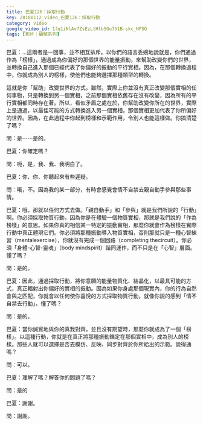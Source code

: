 ```yaml
---
title: 巴夏126：採取行動
key: 20180112_video_巴夏126：採取行動
category: video
google_video_id: 1Jq1iNlAv7ZsEzLtHlbSGu751B-skc_NFSQ
tags: [影片｜編號系列]
---
```


巴夏：…這兩者是一回事，並不相互排斥。以你們的語言委婉地說就是，你們通過作為「榜樣」，通過成為你偏好的那個世界的能量振動，來幫助改變你們的世界，並轉換自己進入那個已經代表了你偏好的振動的平行實相。因為，在那個轉換過程中，你就成為別人的榜樣，使他們也能夠選擇那種類型的轉換。

這就是你「幫助」改變世界的方式。雖然，實際上你並沒有真正改變那個實相的任何事物，只是轉換到另一個實相，之前那個實相依舊存在沒有改變，因為所有的平行實相都同時存在著。所以，看似矛盾之處在於，你幫助改變你所在的世界，實際上是通過，以最佳可能的方式轉換進入另一個實相，那個實相更加代表了你所偏好的世界。因為，在此過程中你起到榜樣和示範作用，令別人也能這樣做。你搞清楚了嗎？

問：是⋯⋯是的。

巴夏：你確定嗎？

問：呃，是，我、我、我明白了。

巴夏：你、你、你聽起來有些遲疑。

問：哦，不。因為我的某一部分，有時會感覺會情不自禁去親自動手參與那些事情。

巴夏：哦，那就以任何方式去做。「親自動手」和「參與」就是我們所說的「行動」啊。你必須採取物質行動，因為你是在體驗一個物質實相，那就是我們說的「作為榜樣」的意思。如果你真的相信某一特定的振動實相，那麼你就會作為榜樣在實際行動中真正體現它們。你必須將那種振動導入物質實相，否則那就只是一種心智練習（mentalexercise），你就沒有完成一個回路（completing thecircuit）。你必須「身體-心智-靈魂」（body mindspirit）諧同運作，而不只是在「心智」層面。懂了嗎？

問：是的。

巴夏：因此，通過採取行動，將你意願的能量物質化、結晶化，以最具可能的方式，真正輻射出你偏好的實相的振動。因為如果你身處那個現實內，你的行為自然會與之匹配，你就會以任何使你喜悅的方式採取物質行動，就像你說的感到「情不自禁去行動」。懂了嗎？

問：是的。

巴夏：當你誠實地與你的真我對齊，並且沒有期望時，那麼你就成為了一個「榜樣」。以這種行動，你就是在真正將那種振動錨定在那個實相中，成為別人的榜樣。那些人就可以選擇是否去模仿、反映、同步對齊於你所給出的示範。說得通嗎？

問：可以。

巴夏：理解了嗎？解答你的問題了嗎？

問：是的

巴夏：謝謝。

問：謝謝。
